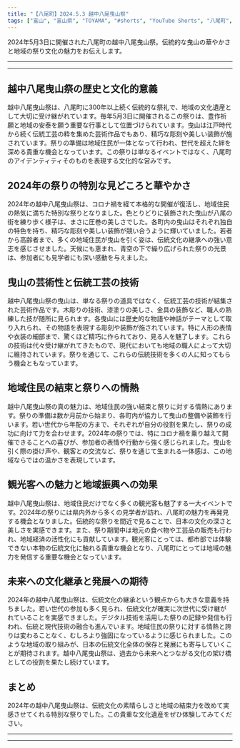 ```yaml
---
title: "【八尾町】2024.5.3 越中八尾曳山祭"
tags: ["富山", "富山県", "TOYAMA", "#shorts", "YouTube Shorts", "八尾町", "県西部", "富山県西部", "氷見市", "南砺市", "世界遺産", "富山観光", "富山旅行", "北陸観光", "日本海", "立山黒部", "動画", "ショート動画", "富山県の観光スポット", "富山県でおすすめの場所", "富山県の名所", "富山県の見どころ", "富山県のグルメ", "富山県の文化", "富山県の自然", "富山県のイベント"]
---
```


2024年5月3日に開催された八尾町の越中八尾曳山祭。伝統的な曳山の華やかさと地域の祭り文化の魅力をお伝えします。

---

<!-- 🎥 YouTube動画埋め込み -->
<!-- No YouTube URL provided -->

---

## 越中八尾曳山祭の歴史と文化的意義

越中八尾曳山祭は、八尾町に300年以上続く伝統的な祭礼で、地域の文化遺産として大切に受け継がれています。毎年5月3日に開催されるこの祭りは、豊作祈願と地域の安泰を願う重要な行事として位置づけられています。曳山は江戸時代から続く伝統工芸の粋を集めた芸術作品でもあり、精巧な彫刻や美しい装飾が施されています。祭りの準備は地域住民が一体となって行われ、世代を超えた絆を深める貴重な機会となっています。この祭りは単なるイベントではなく、八尾町のアイデンティティそのものを表現する文化的な営みです。

## 2024年の祭りの特別な見どころと華やかさ

2024年の越中八尾曳山祭は、コロナ禍を経て本格的な開催が復活し、地域住民の熱気に満ちた特別な祭りとなりました。色とりどりに装飾された曳山が八尾の街を練り歩く様子は、まさに圧巻の美しさでした。各町内の曳山はそれぞれ独自の特色を持ち、精巧な彫刻や美しい装飾が競い合うように輝いていました。若者から高齢者まで、多くの地域住民が曳山を引く姿は、伝統文化の継承への強い意志を感じさせました。天候にも恵まれ、青空の下で繰り広げられた祭りの光景は、参加者にも見学者にも深い感動を与えました。

## 曳山の芸術性と伝統工芸の技術

越中八尾曳山祭の曳山は、単なる祭りの道具ではなく、伝統工芸の技術が結集された芸術作品です。木彫りの技術、漆塗りの美しさ、金具の装飾など、職人の熟練した技が随所に見られます。各曳山には歴史的な物語や神話がテーマとして取り入れられ、その物語を表現する彫刻や装飾が施されています。特に人形の表情や衣装の細部まで、驚くほど精巧に作られており、見る人を魅了します。これらの技術は代々受け継がれてきたもので、現代においても地域の職人によって大切に維持されています。祭りを通じて、これらの伝統技術を多くの人に知ってもらう機会ともなっています。

## 地域住民の結束と祭りへの情熱

越中八尾曳山祭の真の魅力は、地域住民の強い結束と祭りに対する情熱にあります。祭りの準備は数か月前から始まり、各町内が協力して曳山の整備や装飾を行います。若い世代から年配の方まで、それぞれが自分の役割を果たし、祭りの成功に向けて力を合わせます。2024年の祭りでは、特にコロナ禍を乗り越えて開催できることへの喜びが、参加者の表情や行動から強く感じられました。曳山を引く際の掛け声や、観客との交流など、祭りを通じて生まれる一体感は、この地域ならではの温かさを表現しています。

## 観光客への魅力と地域振興への効果

越中八尾曳山祭は、地域住民だけでなく多くの観光客も魅了する一大イベントです。2024年の祭りには県内外から多くの見学者が訪れ、八尾町の魅力を再発見する機会となりました。伝統的な祭りを間近で見ることで、日本の文化の深さと美しさを実感できます。また、祭り期間中は地元の食べ物や工芸品の販売も行われ、地域経済の活性化にも貢献しています。観光客にとっては、都市部では体験できない本物の伝統文化に触れる貴重な機会となり、八尾町にとっては地域の魅力を発信する重要な機会となっています。

## 未来への文化継承と発展への期待

2024年の越中八尾曳山祭は、伝統文化の継承という観点からも大きな意義を持ちました。若い世代の参加も多く見られ、伝統文化が確実に次世代に受け継がれていることを実感できました。デジタル技術を活用した祭りの記録や発信も行われ、伝統と現代技術の融合も進んでいます。地域住民の祭りに対する情熱と誇りは変わることなく、むしろより強固になっているように感じられました。このような地域の取り組みが、日本の伝統文化全体の保存と発展にも寄与していくことが期待されます。越中八尾曳山祭は、過去から未来へとつながる文化の架け橋としての役割を果たし続けています。

## まとめ

2024年の越中八尾曳山祭は、伝統文化の素晴らしさと地域の結束力を改めて実感させてくれる特別な祭りでした。この貴重な文化遺産をぜひ体験してみてください。

---

<!-- 🗺 Googleマップ（自動表示: page.tsxで地域名から自動生成） -->

<!-- 📍 宿泊リンク（自動表示: page.tsxで地域別リンクを自動生成）
     - タイトルから地域名を抽出
     - JTB / 楽天トラベル / じゃらん / 一休.com 対応
     - 環境変数でプロバイダー切替可能
-->

<!-- 📚 関連記事（自動表示: page.tsxで同カテゴリから2件自動選択） -->

<!-- 🏷️ タグ（自動表示: page.tsxで記事最下部に自動配置） -->

---

<!--
【記事文字数ルール】
- 基本文字数: 最低1000文字以上
- 推奨文字数: 1000〜1500文字（スマホ読みやすさ最優先）
- 上限なし: 情報量的に必要な場合は1500文字や2000文字を超えても良い
- 判断基準: 読者にとって価値ある情報を過不足なく提供できる文字数

【記事構成の最終形】
1. タイトル・動画・本文
2. まとめ
3. Googleマップ（見出しなし、マップのみ自動表示）
4. **宿泊リンク（地域別自動生成）** ← 2025年10月7日追加
5. 関連記事（H3、同カテゴリから2件自動選択）
6. タグ（記事最下部に自動表示）
7. ナビゲーションボタン

【宿泊リンクシステム仕様】
- タイトルから地域名を自動抽出（【〇〇市】形式優先）
- 北陸地方地域辞書: 富山/石川/福井の主要都市対応
- 対応プロバイダー: JTB（既定）/ 楽天トラベル / じゃらん / 一休.com
- 環境変数で切替: NEXT_PUBLIC_DEFAULT_TRAVEL_PROVIDER
- URLテンプレート: 地域名自動エンコード + アフィリエイトID挿入
- 配置位置: Googleマップ直後、関連記事より前

【自動生成セクション】
※以下はpage.tsxで自動生成されるため、記事本文には含めない
- Googleマップ: タイトル【】内の地域名から生成
- 宿泊リンク: 地域名抽出 → Deeplink生成 → スタイル適用
- 関連記事: 同カテゴリから2件を自動選択・リンク化
- タグ: 記事データから最下部に自動配置

【削除済みセクション】
※アクセス方法・周辺情報・公式リンクセクションは不要（2025年10月5日削除）

【AdSense・アフィリエイト】
- Google AdSense: 全ページ自動読み込み（layout.tsx）
- アフィリエイトスクリプト: AffilScript（layout.tsx）
- data-affil属性での動的リンク変換機能あり（現在は宿泊リンクで代替）

【最終更新】2025年10月7日 - 地域別宿泊リンク自動生成システム実装
-->
